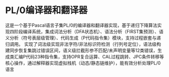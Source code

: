 # PL/0编译器和翻译器
这是一个基于Pascal语言子集PL/0的编译器和翻译器实现，基于递归下降算法实现四阶段编译系统，集成词法分析（DFA状态机）、语法分析（FIRST集预测）、语义分析（符号表层级管理）、代码生成（P代码指令集）模块，支持过程嵌套与递归调用。
实现了词法级实现非法字符/非法标识符检测（行列号定位），语法级构建同步恢复集跳过错误区间，语义级拦截形参不匹配/未声明变量等12类错误，生成类汇编P代码23种指令集，支持OPR复合运算、CAL过程跳转、JPC条件转移等核心操作，通过解释器实现虚拟栈机（动态/静态链维护），能有效分析处理PL/0语言
